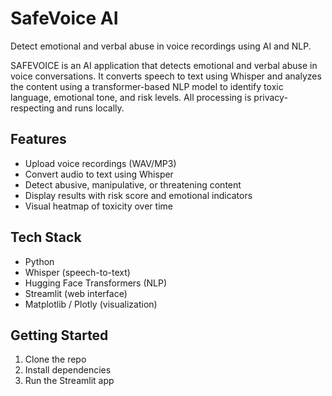 # SafeVoice AI
Detect emotional and verbal abuse in voice recordings using AI and NLP.

SAFEVOICE is an AI application that detects emotional and verbal abuse in voice conversations. It converts speech to text using Whisper and analyzes the content using a transformer-based NLP model to identify toxic language, emotional tone, and risk levels. All processing is privacy-respecting and runs locally.

## Features
- Upload voice recordings (WAV/MP3)
- Convert audio to text using Whisper
- Detect abusive, manipulative, or threatening content
- Display results with risk score and emotional indicators
- Visual heatmap of toxicity over time 

## Tech Stack
- Python
- Whisper (speech-to-text)
- Hugging Face Transformers (NLP)
- Streamlit (web interface)
- Matplotlib / Plotly (visualization)

## Getting Started 
1. Clone the repo  
2. Install dependencies  
3. Run the Streamlit app  
